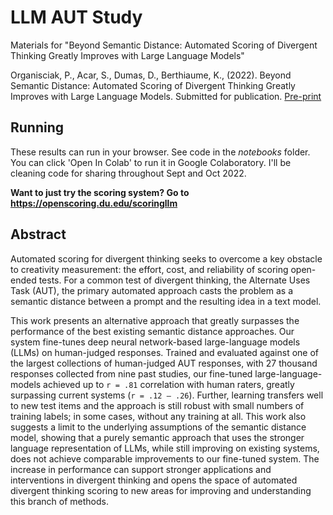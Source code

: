 # LLM AUT Study
Materials for "Beyond Semantic Distance: Automated Scoring of Divergent Thinking Greatly Improves with Large Language Models"

Organisciak, P., Acar, S., Dumas, D., Berthiaume, K., (2022).  Beyond Semantic Distance: Automated Scoring of Divergent Thinking Greatly Improves with Large Language Models. Submitted for publication. [Pre-print](https://www.researchgate.net/publication/363456838_Beyond_Semantic_Distance_Automated_Scoring_of_Divergent_Thinking_Greatly_Improves_with_Large_Language_Models)

## Running

These results can run in your browser. See code in the *notebooks* folder. You can click 'Open In Colab' to run it in Google Colaboratory. I'll be cleaning code for sharing throughout Sept and Oct 2022.

**Want to just try the scoring system? Go to <https://openscoring.du.edu/scoringllm>**
## Abstract

Automated scoring for divergent thinking seeks to overcome a key obstacle to creativity measurement: the effort, cost, and reliability of scoring open-ended tests. For a common test of divergent thinking, the Alternate Uses Task (AUT), the primary automated approach casts the problem as a semantic distance between a prompt and the resulting idea in a text model.

This work presents an alternative approach that greatly surpasses the performance of the best existing semantic distance approaches. Our system fine-tunes deep neural network-based large-language models (LLMs) on human-judged responses. Trained and evaluated against one of the largest collections of human-judged AUT responses, with 27 thousand responses collected from nine past studies, our fine-tuned large-language-models achieved up to `r = .81` correlation with human raters, greatly surpassing current systems (`r = .12 – .26`). Further, learning transfers well to new test items and the approach is still robust with small numbers of training labels; in some cases, without any training at all. This work also suggests a limit to the underlying assumptions of the semantic distance model, showing that a purely semantic approach that uses the stronger language representation of LLMs, while still improving on existing systems, does not achieve comparable improvements to our fine-tuned system. The increase in performance can support stronger applications and interventions in divergent thinking and opens the space of automated divergent thinking scoring to new areas for improving and understanding this branch of methods.
